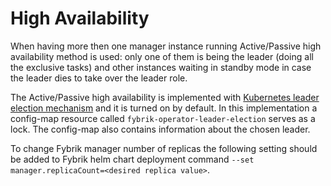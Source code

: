 # High Availability

When having more then one manager instance running Active/Passive high availability method is used: only one of them is being the leader (doing all the exclusive tasks) and other instances waiting in standby mode in case the leader dies to take over the leader role.

The Active/Passive high availability is implemented with [Kubernetes leader election mechanism](https://itnext.io/leader-election-in-kubernetes-using-client-go-a19cbe7a9a85) and it is turned on by default. In this implementation a config-map resource called `fybrik-operator-leader-election` serves as a lock. The config-map also contains information about the chosen leader.

To change Fybrik manager number of replicas the following setting should be added to Fybrik helm chart deployment command `--set manager.replicaCount=<desired replica value>`.


